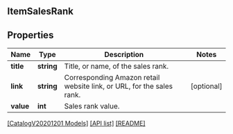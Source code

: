 ## ItemSalesRank

## Properties

Name | Type | Description | Notes
------------ | ------------- | ------------- | -------------
**title** | **string** | Title, or name, of the sales rank. |
**link** | **string** | Corresponding Amazon retail website link, or URL, for the sales rank. | [optional]
**value** | **int** | Sales rank value. |

[[CatalogV20201201 Models]](../) [[API list]](../../Api) [[README]](../../../README.md)
